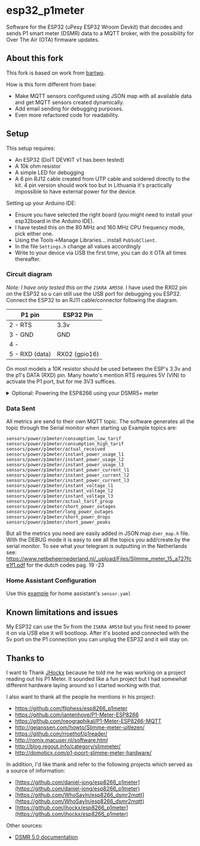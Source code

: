 # esp32_p1meter
Software for the ESP32 (uPesy ESP32 Wroom Devkit) that decodes and sends P1 smart meter (DSMR) data to a MQTT broker, with the possibility for Over The Air (OTA) firmware updates.

## About this fork
This fork is based on work from [bartwo](https://github.com/bartwo/esp32_p1meter).

How is this form different from base:
- Make MQTT sensors configured using JSON map with all available data and get MQTT sensors created dynamically.
- Add email sending for debugging purposes.
- Even more refactored code for readability. 

## Setup
This setup requires:
- An ESP32 (DoIT DEVKIT v1 has been tested)
- A 10k ohm resistor
- A simple LED for debugging
- A 6 pin RJ12 cable created from UTP cable and soldered directly to the kit. 4 pin version should work too but in Lithuania it's practically impossible to have external power for the device.

Setting up your Arduino IDE:
- Ensure you have selected the right board (you might need to install your esp32board in the Arduino IDE).
- I have tested this on the 80 MHz and 160 MHz CPU frequency mode, pick either one.
- Using the Tools->Manage Libraries... install `PubSubClient`.
- In the file `Settings.h` change all values accordingly
- Write to your device via USB the first time, you can do it OTA all times thereafter.

### Circuit diagram
_Note: I have only tested this on the `ISKRA AM550`._
I have used the RX02 pin on the ESP32 so u can still use the USB port for debugging you ESP32.
Connect the ESP32 to an RJ11 cable/connector following the diagram.

| P1 pin   | ESP32 Pin |
| ----     | ---- |
| 2 - RTS  | 3.3v |
| 3 - GND  | GND  |
| 4 -      |      |
| 5 - RXD (data) | RX02 (gpio16) |

On most models a 10K resistor should be used between the ESP's 3.3v and the p1's DATA (RXD) pin. Many howto's mention RTS requires 5V (VIN) to activate the P1 port, but for me 3V3 suffices.

<details><summary>Optional: Powering the ESP8266 using your DSMR5+ meter</summary>
<p>
When using a 6 pin cable you can use the power source provided by the meter.
  
| P1 pin   | ESP32 Pin |
| ----     | ---- |
| 1 - 5v out | 5v or Vin |
| 2 - RTS  | 3.3v |
| 3 - GND  | GND  |
| 4 -      |      |
| 5 - RXD (data) | RX02 (gpio16) |
| 6 - GND  | GND  |

</p>
</details>

### Data Sent

All metrics are send to their own MQTT topic.
The software generates all the topic through the Serial monitor when starting up
Example topics are:

```
sensors/power/p1meter/consumption_low_tarif
sensors/power/p1meter/consumption_high_tarif
sensors/power/p1meter/actual_received
sensors/power/p1meter/instant_power_usage_l1
sensors/power/p1meter/instant_power_usage_l2
sensors/power/p1meter/instant_power_usage_l3
sensors/power/p1meter/instant_power_current_l1
sensors/power/p1meter/instant_power_current_l2
sensors/power/p1meter/instant_power_current_l3
sensors/power/p1meter/instant_voltage_l1
sensors/power/p1meter/instant_voltage_l2
sensors/power/p1meter/instant_voltage_l3
sensors/power/p1meter/actual_tarif_group
sensors/power/p1meter/short_power_outages
sensors/power/p1meter/long_power_outages
sensors/power/p1meter/short_power_drops
sensors/power/p1meter/short_power_peaks
```

But all the metrics you need are easily added in JSON map `dsmr_map.h` file. With the DEBUG mode it is easy to see all the topics you add/create by the serial monitor.
To see what your telegram is outputting in the Netherlands see: https://www.netbeheernederland.nl/_upload/Files/Slimme_meter_15_a727fce1f1.pdf for the dutch codes pag. 19 -23

### Home Assistant Configuration

Use this [example](https://raw.githubusercontent.com/daniel-jong/esp8266_p1meter/master/assets/p1_sensors.yaml) for home assistant's `sensor.yaml`

## Known limitations and issues
My ESP32 can use the 5v from the `ISKRA AM550` but you first need to power it on via USB else it will bootloop. After it's booted and connected with the 5v port on the P1 connection you can unplug the ESP32 and it will stay on.

## Thanks to
I want to Thank [JHockx](https://github.com/jhockx/esp8266_p1meter) because he told me he was working on a project reading out his P1 Meter. It sounded like a fun project but I had somewhat different hardware laying around so I started working with that. 

I also want to thank all the people he mentions in his project: 
- https://github.com/fliphess/esp8266_p1meter
- https://github.com/jantenhove/P1-Meter-ESP8266
- https://github.com/neographikal/P1-Meter-ESP8266-MQTT
- http://gejanssen.com/howto/Slimme-meter-uitlezen/
- https://github.com/rroethof/p1reader/
- http://romix.macuser.nl/software.html
- http://blog.regout.info/category/slimmeter/
- http://domoticx.com/p1-poort-slimme-meter-hardware/

In addition, I'd like thank and refer to the following projects which served as a source of information:
- [https://github.com/daniel-jong/esp8266_p1meter](https://github.com/daniel-jong/esp8266_p1meter)
- [https://github.com/WhoSayIn/esp8266_dsmr2mqtt](https://github.com/WhoSayIn/esp8266_dsmr2mqtt)
- [https://github.com/jhockx/esp8266_p1meter](https://github.com/jhockx/esp8266_p1meter)

Other sources:
- [DSMR 5.0 documentation](https://www.netbeheernederland.nl/_upload/Files/Slimme_meter_15_a727fce1f1.pdf)
